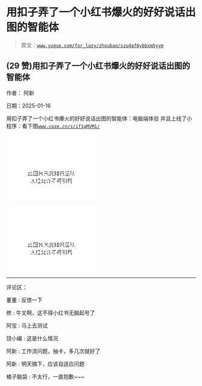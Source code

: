 # 用扣子弄了一个小红书爆火的好好说话出图的智能体

> 原文：[`www.yuque.com/for_lazy/zhoubao/szu4af6ybbxm5yym`](https://www.yuque.com/for_lazy/zhoubao/szu4af6ybbxm5yym)

## (29 赞)用扣子弄了一个小红书爆火的好好说话出图的智能体

作者： 阿新

日期：2025-01-16

用扣子弄了一个小红书爆火的好好说话出图的智能体：电脑端体验
并且上线了小程序：看下图[`www.coze.cn/s/if1gMVM1/`](https://www.coze.cn/s/if1gMVM1/)

![](img/5950b43f0d7f9b8173567b9dd8b5dc52.png "None")

![](img/e91a8bdff3dd8e7319551cfcb035c380.png "None")

* * *

评论区：

董董 : 反馈一下

修 : 牛叉啊，这不得小红书无脑起号了

阿宝 : 马上去测试

饶小编 : 这是什么情况

阿新 : 工作流问题，抽卡，多几次就好了

阿新 : 明天搞下，应该自适应问题

橘子脑袋 : 不太行，一直抱歉~~~